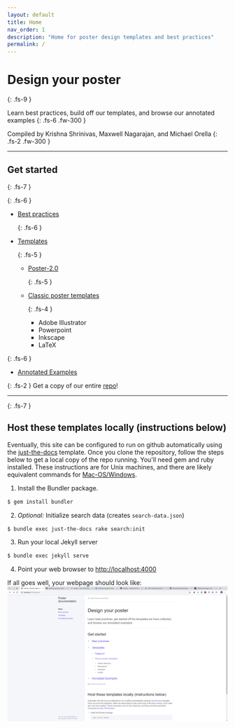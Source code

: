 ```yaml
---
layout: default
title: Home
nav_order: 1
description: "Home for poster design templates and best practices"
permalink: /
---
```


# Design your poster
{: .fs-9 }

Learn best practices, build off our templates, and browse our annotated examples 
{: .fs-6 .fw-300 }

Compiled by Krishna Shrinivas, Maxwell Nagarajan, and Michael Orella 
{: .fs-2 .fw-300 }

---
## Get started
{: .fs-7 }

  {: .fs-6 }
- [Best practices](best-practices)

  {: .fs-6 }
- [Templates](templates)

    {: .fs-5 }
  - [Poster-2.0](templates/poster_2)

    {: .fs-5 }
  - [Classic poster templates](templates/classic)

      {: .fs-4 }
    - Adobe Illustrator
    - Powerpoint
    - Inkscape
    - LaTeX

{: .fs-6 }
- [Annotated Examples](annotated-examples)


{: .fs-2 }
Get a copy of our entire [repo](https://github.mit.edu/mit-chemecl/poster)!

---

  {: .fs-7 }
## Host these templates locally (instructions below)

Eventually, this site can be configured to run on github automatically using the [just-the-docs](https://github.com/pmarsceill/just-the-docs) template. Once you clone
the repository, follow the steps below to get a local copy of the repo running.
You'll need gem and ruby installed. These instructions are for Unix machines,
and there are likely equivalent commands for [Mac-OS/Windows](https://help.github.com/en/articles/setting-up-your-github-pages-site-locally-with-jekyll).


1. Install the Bundler package.
```bash
$ gem install bundler
```
2. _Optional:_ Initialize search data (creates `search-data.json`)
```bash
$ bundle exec just-the-docs rake search:init
```
3. Run your local Jekyll server
```bash
$ bundle exec jekyll serve
```
4. Point your web browser to [http://localhost:4000](http://localhost:4000)

If all goes well, your webpage should look like:
![](gallery/webpage.png)
